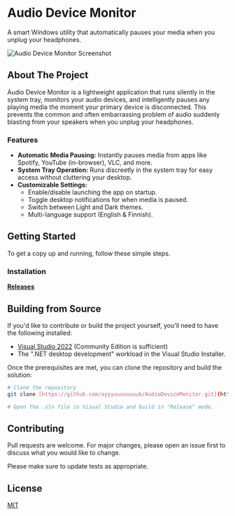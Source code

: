 # Audio Device Monitor

A smart Windows utility that automatically pauses your media when you unplug your headphones.

![Audio Device Monitor Screenshot](https://i.imgur.com/Nc4eZI6.png)

## About The Project

Audio Device Monitor is a lightweight application that runs silently in the system tray, monitors your audio devices, and intelligently pauses any playing media the moment your primary device is disconnected. This prevents the common and often embarrassing problem of audio suddenly blasting from your speakers when you unplug your headphones.

### Features

* **Automatic Media Pausing:** Instantly pauses media from apps like Spotify, YouTube (in-browser), VLC, and more.
* **System Tray Operation:** Runs discreetly in the system tray for easy access without cluttering your desktop.
* **Customizable Settings:**
    * Enable/disable launching the app on startup.
    * Toggle desktop notifications for when media is paused.
    * Switch between Light and Dark themes.
    * Multi-language support (English & Finnish).

## Getting Started

To get a copy up and running, follow these simple steps.

### Installation

[**Releases**](https://github.com/ayyyuuuuuuuub/AudioDeviceMonitor/releases)

## Building from Source

If you'd like to contribute or build the project yourself, you'll need to have the following installed:

* [Visual Studio 2022](https://visualstudio.microsoft.com/) (Community Edition is sufficient)
* The ".NET desktop development" workload in the Visual Studio Installer.

Once the prerequisites are met, you can clone the repository and build the solution:

```bash
# Clone the repository
git clone [https://github.com/ayyyuuuuuuuub/AudioDeviceMonitor.git](https://github.com/ayyyuuuuuuuub/AudioDeviceMonitor.git)

# Open the .sln file in Visual Studio and build in "Release" mode.
```

## Contributing

Pull requests are welcome. For major changes, please open an issue first
to discuss what you would like to change.

Please make sure to update tests as appropriate.

## License

[MIT](https://choosealicense.com/licenses/mit/)
